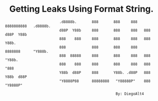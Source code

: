 <h1 align="center">
  <br>
    Getting Leaks Using Format String.
   <br>
</h1>


 ```
                          .d8888b.       888       888     888   8888888888   .d8888b.  
                          d88P  Y88b     888       888     888   888         d88P  Y88b 
                          888    888     888       888     888   888         Y88b.      
                          888            888       888     888   8888888      "Y888b.   
                          888  88888     888       888     888   888             "Y88b. 
                          888    888     888       888     888   888               "888 
                          Y88b  d88P     888       Y88b. .d88P   888         Y88b  d88P 
                          "Y8888P88      88888888   "Y88888P"    888          "Y8888P"                                                    
 
                                                    By: DiegoAlt4
 ```                                          

           
